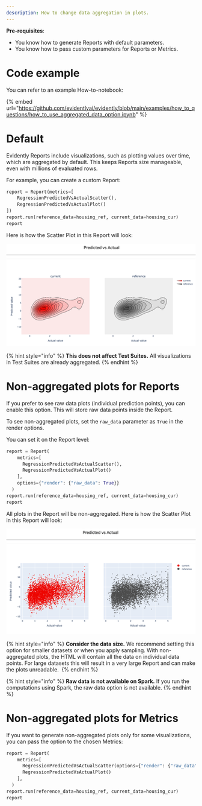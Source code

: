 ```yaml
---
description: How to change data aggregation in plots.
---
```


**Pre-requisites**:
* You know how to generate Reports with default parameters.
* You know how to pass custom parameters for Reports or Metrics.

# Code example

You can refer to an example How-to-notebook:

{% embed url="https://github.com/evidentlyai/evidently/blob/main/examples/how_to_questions/how_to_use_aggregated_data_option.ipynb" %}

# Default

Evidently Reports include visualizations, such as plotting values over time, which are aggregated by default. This keeps Reports size manageable, even with millions of evaluated rows.

For example, you can create a custom Report:

```python
report = Report(metrics=[
    RegressionPredictedVsActualScatter(),
    RegressionPredictedVsActualPlot()
])
report.run(reference_data=housing_ref, current_data=housing_cur)
report
```

Here is how the Scatter Plot in this Report will look:

![RegressionPredictedVsActualScatter()](../.gitbook/assets/reports/metric_regression_predvsactual_scatter_agg-min.png)

{% hint style="info" %}
**This does not affect Test Suites.** All visualizations in Test Suites are already aggregated.
{% endhint %}

# Non-aggregated plots for Reports 

If you prefer to see raw data plots (individual prediction points), you can enable this option. This will store raw data points inside the Report. 

To see non-aggregated plots, set the `raw_data` parameter as `True` in the render options.

You can set it on the Report level: 

```python
report = Report(
    metrics=[
      RegressionPredictedVsActualScatter(),
      RegressionPredictedVsActualPlot()
    ],
    options={"render": {"raw_data": True}}
  )
report.run(reference_data=housing_ref, current_data=housing_cur)
report
```

All plots in the Report will be non-aggregated. Here is how the Scatter Plot in this Report will look:

![RegressionPredictedVsActualScatter()](../.gitbook/assets/reports/metric_regression_predvsactual_scatter_non_agg-min.png)

{% hint style="info" %}
**Consider the data size.** We recommend setting this option for smaller datasets or when you apply sampling. With non-aggregated plots, the HTML will contain all the data on individual data points. For large datasets this will result in a very large Report and can make the plots unreadable. 
{% endhint %}

{% hint style="info" %}
**Raw data is not available on Spark.** If you run the computations using Spark, the raw data option is not available.
{% endhint %}

# Non-aggregated plots for Metrics

If you want to generate non-aggregated plots only for some visualizations, you can pass the option to the chosen Metrics:

```python
report = Report(
    metrics=[
      RegressionPredictedVsActualScatter(options={"render": {"raw_data": True}}),
      RegressionPredictedVsActualPlot()
    ],
  )
report.run(reference_data=housing_ref, current_data=housing_cur)
report
```
